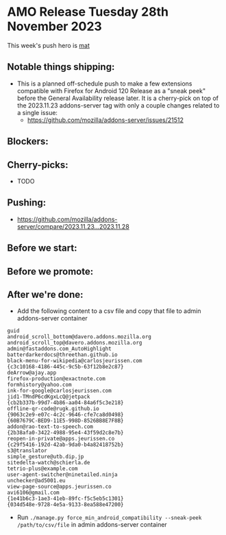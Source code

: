 # AMO Release Tuesday 28th November 2023

This week's push hero is [mat](https://github.com/diox)

## Notable things shipping:
- This is a planned off-schedule push to make a few extensions compatible with Firefox for Android 120 Release as a "sneak peek" before the General Availability release later. It is a cherry-pick on top of the 2023.11.23 addons-server tag with only a couple changes related to a single issue:
  - https://github.com/mozilla/addons-server/issues/21512

## Blockers:

## Cherry-picks:
 - TODO

## Pushing:

- https://github.com/mozilla/addons-server/compare/2023.11.23...2023.11.28

## Before we start:

## Before we promote:

## After we're done:

- Add the following content to a csv file and copy that file to admin addons-server container
```
guid
android_scroll_bottom@davero.addons.mozilla.org
android_scroll_top@davero.addons.mozilla.org
admin@fastaddons.com_AutoHighlight
batterdarkerdocs@threethan.github.io
black-menu-for-wikipedia@carlosjeurissen.com
{c3c10168-4186-445c-9c5b-63f12b8e2c87}
deArrow@ajay.app
firefox-production@exactnote.com
formhistory@yahoo.com
ink-for-google@carlosjeurissen.com
jid1-TMndP6cdKgxLcQ@jetpack
{cb2b337b-99d7-4b86-aa04-84a6f5c3e218}
offline-qr-code@rugk.github.io
{9063c2e9-e07c-4c2c-9646-cfe7ca8d0498}
{60B7679C-BED9-11E5-998D-8526BB8E7F8B}
addon@rao-text-to-speech.com
{2b38afa0-3422-4988-95e4-43f59d2c8e7b}
reopen-in-private@apps.jeurissen.co
{c29f5416-192d-42ab-9da0-b4a82418752b}
s3@translator
simple_gesture@utb.dip.jp
sitedelta-watch@schierla.de
tetrio-plus@example.com
user-agent-switcher@ninetailed.ninja
unchecker@ad5001.eu
view-page-source@apps.jeurissen.co
avi6106@gmail.com
{1e41b6c3-1ae3-41eb-89fc-f5c5eb5c1301}
{034d548e-9728-4e5a-9133-8ea588e47200}
```
- Run `./manage.py force_min_android_compatibility --sneak-peek /path/to/csv/file` in admin addons-server container

